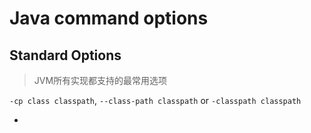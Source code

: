 # Java command options

## Standard Options

> JVM所有实现都支持的最常用选项

`-cp class classpath`, `--class-path classpath` or  `-classpath classpath`

- 

